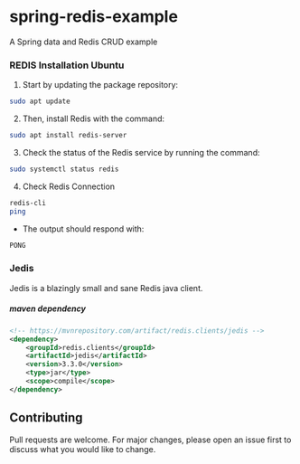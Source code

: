 # spring-redis-example
A Spring data and Redis CRUD example 


### REDIS Installation Ubuntu

1. Start by updating the package repository:
```bash
sudo apt update
```
2. Then, install Redis with the command:
```bash
sudo apt install redis-server
```
3. Check the status of the Redis service by running the command:
```bash
sudo systemctl status redis
```
4. Check Redis Connection
```bash
redis-cli
ping
```
- The output should respond with:
```bash
PONG
```

### Jedis
Jedis is a blazingly small and sane Redis java client.
##### maven dependency
```xml
<!-- https://mvnrepository.com/artifact/redis.clients/jedis -->
<dependency>
    <groupId>redis.clients</groupId>
    <artifactId>jedis</artifactId>
    <version>3.3.0</version>
    <type>jar</type>
    <scope>compile</scope>
</dependency>
```

## Contributing
Pull requests are welcome. For major changes, please open an issue first to discuss what you would like to change.